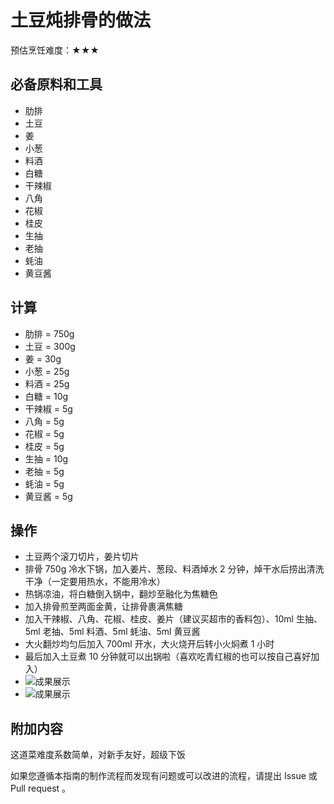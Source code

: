 # 土豆炖排骨的做法

预估烹饪难度：★★★

## 必备原料和工具

- 肋排
- 土豆
- 姜
- 小葱
- 料酒
- 白糖
- 干辣椒
- 八角
- 花椒
- 桂皮
- 生抽
- 老抽
- 蚝油
- 黄豆酱

## 计算

- 肋排 = 750g
- 土豆 = 300g
- 姜 = 30g
- 小葱 = 25g
- 料酒 = 25g
- 白糖 = 10g
- 干辣椒 = 5g
- 八角 = 5g
- 花椒 = 5g
- 桂皮 = 5g
- 生抽 = 10g
- 老抽 = 5g
- 蚝油 = 5g
- 黄豆酱 = 5g

## 操作

- 土豆两个滚刀切片，姜片切片
- 排骨 750g 冷水下锅，加入姜片、葱段、料酒焯水 2 分钟，焯干水后捞出清洗干净（一定要用热水，不能用冷水）
- 热锅凉油，将白糖倒入锅中，翻炒至融化为焦糖色
- 加入排骨煎至两面金黄，让排骨裹满焦糖
- 加入干辣椒、八角、花椒、桂皮、姜片（建议买超市的香料包）、10ml 生抽、5ml 老抽、5ml 料酒、5ml 蚝油、5ml 黄豆酱
- 大火翻炒均匀后加入 700ml 开水，大火烧开后转小火焖煮 1 小时
- 最后加入土豆煮 10 分钟就可以出锅啦（喜欢吃青红椒的也可以按自己喜好加入）
- ![成果展示](排骨1.jpg)
- ![成果展示](排骨2.jpg)

## 附加内容

这道菜难度系数简单，对新手友好，超级下饭

如果您遵循本指南的制作流程而发现有问题或可以改进的流程，请提出 Issue 或 Pull request 。
